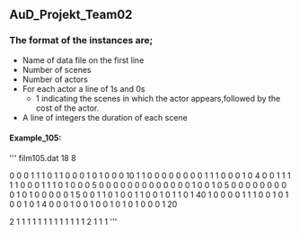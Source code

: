 ## AuD_Projekt_Team02

### The format of the instances are;

- Name of data file on the first line
- Number of scenes
- Number of actors
- For each actor a line of  1s and 0s 
	 - 1 indicating the scenes in which the actor appears,followed by the cost of the actor. 
- A line of  integers the duration of each scene

#### Example_105:
'''
film105.dat
18
8

0 0 0 1 1 1 0 1 1 0 0 0 1 0 1 0 0 0	10
1 1 0 0 0 0 0 0 0 0 1 1 1 0 0 0 1 0 	4
0 0 1 1 1 1 1 0 0 0 1 1 1 0 1 0 0 0 	5
0 0 0 0 0 0 0 0 0 0 0 0 0 1 0 0 1 0 	5
0 0 0 0 0 0 0 0 0 1 0 1 0 0 0 0 0 1 	5
0 0 1 1 0 1 0 0 1 1 0 0 1 0 1 1 0 1 	40
1 0 0 0 0 1 1 1 0 0 1 0 1 0 0 1 0 1 	4
0 0 0 1 0 0 1 0 0 1 0 1 0 1 0 0 0 1 	20

2 1 1 1 1 1 1 1 1 1 1 1 1 1 2 1 1 1 
'''
